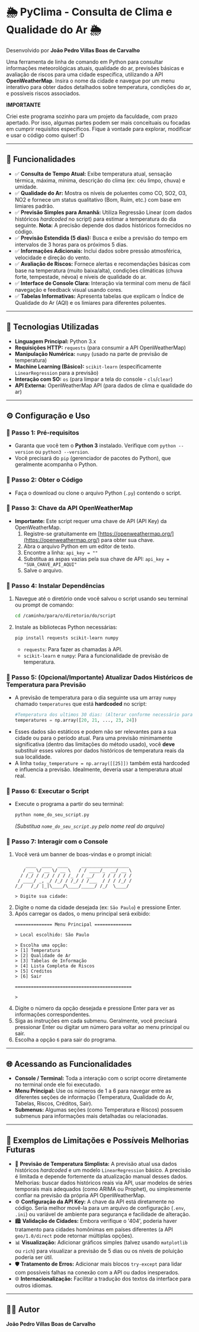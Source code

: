 # 🌦️ PyClima - Consulta de Clima e Qualidade do Ar 🌦️

Desenvolvido por **João Pedro Villas Boas de Carvalho**

Uma ferramenta de linha de comando em Python para consultar informações meteorológicas atuais, qualidade do ar, previsões básicas e avaliação de riscos para uma cidade específica, utilizando a API **OpenWeatherMap**. Insira o nome da cidade e navegue por um menu interativo para obter dados detalhados sobre temperatura, condições do ar, e possíveis riscos associados.

**IMPORTANTE**

Criei este programa sozinho para um projeto da faculdade, com prazo apertado. Por isso, algumas partes podem ser mais conceituais ou focadas em cumprir requisitos específicos. Fique à vontade para explorar, modificar e usar o código como quiser! :D

---

## 🔧 Funcionalidades

- ✅ **Consulta de Tempo Atual:** Exibe temperatura atual, sensação térmica, máxima, mínima, descrição do clima (ex: céu limpo, chuva) e umidade.
- ✅ **Qualidade do Ar:** Mostra os níveis de poluentes como CO, SO2, O3, NO2 e fornece um status qualitativo (Bom, Ruim, etc.) com base em limiares padrão.
- ✅ **Previsão Simples para Amanhã:** Utiliza Regressão Linear (com dados históricos *hardcoded* no script) para estimar a temperatura do dia seguinte. **Nota:** A precisão depende dos dados históricos fornecidos no código.
- ✅ **Previsão Estendida (5 dias):** Busca e exibe a previsão do tempo em intervalos de 3 horas para os próximos 5 dias.
- ✅ **Informações Adicionais:** Inclui dados sobre pressão atmosférica, velocidade e direção do vento.
- ✅ **Avaliação de Riscos:** Fornece alertas e recomendações básicas com base na temperatura (muito baixa/alta), condições climáticas (chuva forte, tempestade, névoa) e níveis de qualidade do ar.
- ✅ **Interface de Console Clara:** Interação via terminal com menu de fácil navegação e feedback visual usando cores.
- ✅ **Tabelas Informativas:** Apresenta tabelas que explicam o Índice de Qualidade do Ar (AQI) e os limiares para diferentes poluentes.

---

## 🚀 Tecnologias Utilizadas

- **Linguagem Principal:** Python 3.x
- **Requisições HTTP:** `requests` (para consumir a API OpenWeatherMap)
- **Manipulação Numérica:** `numpy` (usado na parte de previsão de temperatura)
- **Machine Learning (Básico):** `scikit-learn` (especificamente `LinearRegression` para a previsão)
- **Interação com SO:** `os` (para limpar a tela do console - `cls`/`clear`)
- **API Externa:** OpenWeatherMap API (para dados de clima e qualidade do ar)

---

## ⚙️ Configuração e Uso

### 🔹 Passo 1: Pré-requisitos

- Garanta que você tem o **Python 3** instalado. Verifique com `python --version` ou `python3 --version`.
- Você precisará do `pip` (gerenciador de pacotes do Python), que geralmente acompanha o Python.

### 🔹 Passo 2: Obter o Código

- Faça o download ou clone o arquivo Python (`.py`) contendo o script.

### 🔹 Passo 3: Chave da API OpenWeatherMap

- **Importante:** Este script requer uma chave de API (API Key) da OpenWeatherMap.
    1. Registre-se gratuitamente em [https://openweathermap.org/](https://openweathermap.org/) para obter sua chave.
    2. Abra o arquivo Python em um editor de texto.
    3. Encontre a linha: `api_key = ""`
    4. Substitua as aspas vazias pela sua chave de API: `api_key = "SUA_CHAVE_API_AQUI"`
    5. Salve o arquivo.

### 🔹 Passo 4: Instalar Dependências

1.  Navegue até o diretório onde você salvou o script usando seu terminal ou prompt de comando:
    ```bash
    cd /caminho/para/o/diretorio/do/script
    ```
2.  Instale as bibliotecas Python necessárias:
    ```bash
    pip install requests scikit-learn numpy
    ```
    * `requests`: Para fazer as chamadas à API.
    * `scikit-learn` e `numpy`: Para a funcionalidade de previsão de temperatura.

### 🔹 Passo 5: (Opcional/Importante) Atualizar Dados Históricos de Temperatura para Previsão

- A previsão de temperatura para o dia seguinte usa um array `numpy` chamado `temperatures` que está **hardcoded** no script:
    ```python
    #Temperatura dos ultimos 30 dias: (Alterar conforme necessário para a sua cidade.)
    temperatures = np.array([20, 21, ..., 23, 24])
    ```
- Esses dados são estáticos e podem não ser relevantes para a sua cidade ou para o período atual. Para uma previsão minimamente significativa (dentro das limitações do método usado), você **deve** substituir esses valores por dados históricos de temperatura reais da sua localidade.
- A linha `today_temperature = np.array([[25]])` também está hardcoded e influencia a previsão. Idealmente, deveria usar a temperatura atual real.

### 🔹 Passo 6: Executar o Script

- Execute o programa a partir do seu terminal:
    ```bash
    python nome_do_seu_script.py
    ```
    *(Substitua `nome_do_seu_script.py` pelo nome real do arquivo)*

### 🔹 Passo 7: Interagir com o Console

1.  Você verá um banner de boas-vindas e o prompt inicial:
    ```
        ____  ____  ____     __________________
       / __ \/ __ \/ __ \   / / ____/_  __/ __ \
      / /_/ / /_/ / / / /_ / / __/   / / / / / /
     / ____/ _, _/ /_/ / /_/ / /___  / / / /_/ /
    /_/   /_/ |_|\____/\____/_____/ /_/  \____/

    > Digite sua cidade:
    ```
2.  Digite o nome da cidade desejada (ex: `São Paulo`) e pressione Enter.
3.  Após carregar os dados, o menu principal será exibido:
    ```
    ============== Menu Principal ==============

    > Local escolhido: São Paulo

    > Escolha uma opção:
    > [1] Temperatura
    > [2] Qualidade de Ar
    > [3] Tabelas de Informação
    > [4] Lista Completa de Riscos
    > [5] Creditos
    > [6] Sair

    ============================================

    >
    ```
4.  Digite o número da opção desejada e pressione Enter para ver as informações correspondentes.
5.  Siga as instruções em cada submenu. Geralmente, você precisará pressionar Enter ou digitar um número para voltar ao menu principal ou sair.
6.  Escolha a opção `6` para sair do programa.

---

## 🌐 Acessando as Funcionalidades

- **Console / Terminal:** Toda a interação com o script ocorre diretamente no terminal onde ele foi executado.
- **Menu Principal:** Use os números de 1 a 6 para navegar entre as diferentes seções de informação (Temperatura, Qualidade do Ar, Tabelas, Riscos, Créditos, Sair).
- **Submenus:** Algumas seções (como Temperatura e Riscos) possuem submenus para informações mais detalhadas ou relacionadas.

---

## 🧠 Exemplos de Limitações e Possíveis Melhorias Futuras

- 💾 **Previsão de Temperatura Simplista:** A previsão atual usa dados históricos *hardcoded* e um modelo `LinearRegression` básico. A precisão é limitada e depende fortemente da atualização manual desses dados. Melhorias: buscar dados históricos reais via API, usar modelos de séries temporais mais adequados (como ARIMA ou Prophet), ou simplesmente confiar na previsão da própria API OpenWeatherMap.
- ⚙️ **Configuração da API Key:** A chave da API está diretamente no código. Seria melhor movê-la para um arquivo de configuração (`.env`, `.ini`) ou variável de ambiente para segurança e facilidade de alteração.
- 🏙️ **Validação de Cidades:** Embora verifique o '404', poderia haver tratamento para cidades homônimas em países diferentes (a API `geo/1.0/direct` pode retornar múltiplas opções).
- 📊 **Visualização:** Adicionar gráficos simples (talvez usando `matplotlib` ou `rich`) para visualizar a previsão de 5 dias ou os níveis de poluição poderia ser útil.
- 🛡️ **Tratamento de Erros:** Adicionar mais blocos `try-except` para lidar com possíveis falhas na conexão com a API ou dados inesperados.
- 🌐 **Internacionalização:** Facilitar a tradução dos textos da interface para outros idiomas.

---

## 👨‍💻 Autor

**João Pedro Villas Boas de Carvalho**
